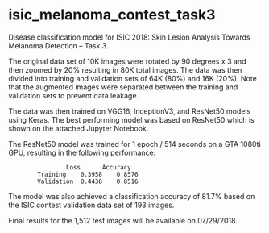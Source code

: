 # isic_melanoma_contest_task3

Disease classification model for ISIC 2018: Skin Lesion Analysis Towards Melanoma Detection – Task 3.

The original data set of 10K images were rotated by 90 degrees x 3 and then zoomed by 20% resulting in 80K total images. The data was then divided into training and validation sets of 64K (80%) and 16K (20%). Note that the augmented images were separated between the training and validation sets to prevent data leakage.

The data was then trained on VGG16, InceptionV3, and ResNet50 models using Keras. The best performing model was based on ResNet50 which is shown on the attached Jupyter Notebook.

The ResNet50 model was trained for 1 epoch / 514 seconds on a GTA 1080ti GPU, resulting in the following performance:

					Loss	  Accuracy
			Training	0.3958	  0.8576
			Validation	0.4438	  0.8516

The model was also achieved a classification accuracy of 81.7% based on the ISIC contest validation data set of 193 images.

Final results for the 1,512 test images will be available on 07/29/2018.
